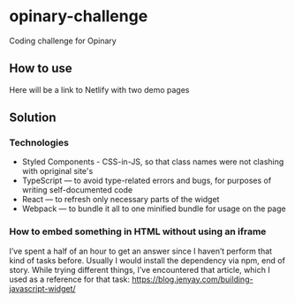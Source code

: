 # opinary-challenge

Coding challenge for Opinary

## How to use

Here will be a link to Netlify with two demo pages

## Solution

### Technologies

- Styled Components - CSS-in-JS, so that class names were not clashing with opriginal site's
- TypeScript — to avoid type-related errors and bugs, for purposes of writing self-documented code
- React — to refresh only necessary parts of the widget
- Webpack — to bundle it all to one minified bundle for usage on the page

### How to embed something in HTML without using an iframe

I’ve spent a half of an hour to get an answer since I haven’t perform that kind of tasks before. Usually I would install the dependency via npm, end of story. While trying different things, I’ve encountered that article, which I used as a reference for that task: https://blog.jenyay.com/building-javascript-widget/

